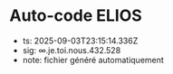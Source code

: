 # Auto-code ELIOS
- ts: 2025-09-03T23:15:14.336Z
- sig: ∞.je.toi.nous.432.528
- note: fichier généré automatiquement